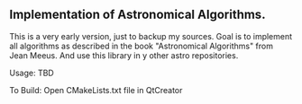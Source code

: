 ## Implementation of Astronomical Algorithms.

This is a very early version, just to backup my sources.
Goal is to implement all algorithms as described in the book "Astronomical Algorithms" from Jean Meeus.
And use this library in y other astro repositories.

Usage:
TBD

To Build:
Open CMakeLists.txt file in QtCreator
